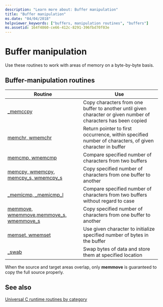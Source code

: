 ```yaml
---
description: "Learn more about: Buffer manipulation"
title: "Buffer manipulation"
ms.date: "04/04/2018"
helpviewer_keywords: ["buffers, manipulation routines", "buffers"]
ms.assetid: 164f4860-ce66-412c-8291-396fbd70f03e
---
```

# Buffer manipulation

Use these routines to work with areas of memory on a byte-by-byte basis.

## Buffer-manipulation routines

|Routine|Use|
|-------------|---------|
|[_memccpy](./reference/memccpy.md)|Copy characters from one buffer to another until given character or given number of characters has been copied|
|[memchr, wmemchr](./reference/memchr-wmemchr.md)|Return pointer to first occurrence, within specified number of characters, of given character in buffer|
|[memcmp, wmemcmp](./reference/memcmp-wmemcmp.md)|Compare specified number of characters from two buffers|
|[memcpy, wmemcpy](./reference/memcpy-wmemcpy.md), [memcpy_s, wmemcpy_s](./reference/memcpy-s-wmemcpy-s.md)|Copy specified number of characters from one buffer to another|
|[_memicmp, _memicmp_l](./reference/memicmp-memicmp-l.md)|Compare specified number of characters from two buffers without regard to case|
|[memmove, wmemmove](./reference/memmove-wmemmove.md),[memmove_s, wmemmove_s](./reference/memmove-s-wmemmove-s.md)|Copy specified number of characters from one buffer to another|
|[memset, wmemset](./reference/memset-wmemset.md)|Use given character to initialize specified number of bytes in the buffer|
|[_swab](./reference/swab.md)|Swap bytes of data and store them at specified location|

When the source and target areas overlap, only **memmove** is guaranteed to copy the full source properly.

## See also

[Universal C runtime routines by category](./run-time-routines-by-category.md)
